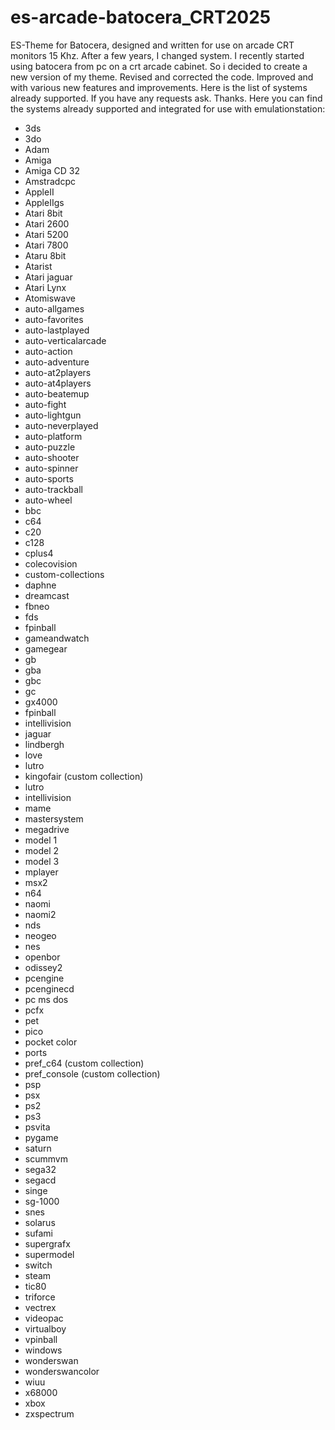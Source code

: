 # es-arcade-batocera_CRT2025
ES-Theme for Batocera, designed and written for use on arcade CRT monitors 15 Khz.
After a few years, I changed system. I recently started using batocera from pc on a crt arcade cabinet. So i decided to create a new version of my theme. Revised and corrected the code. Improved and with various new features and improvements.
Here is the list of systems already supported. If you have any requests ask. Thanks.
Here you can find the systems already supported and integrated for use with emulationstation:
- 3ds
- 3do
- Adam
- Amiga
- Amiga CD 32
- Amstradcpc
- AppleII
- AppleIIgs
- Atari 8bit
- Atari 2600
- Atari 5200
- Atari 7800
- Ataru 8bit
- Atarist
- Atari jaguar
- Atari Lynx
- Atomiswave
- auto-allgames
- auto-favorites
- auto-lastplayed
- auto-verticalarcade
- auto-action
- auto-adventure
- auto-at2players
- auto-at4players
- auto-beatemup
- auto-fight
- auto-lightgun
- auto-neverplayed
- auto-platform
- auto-puzzle
- auto-shooter
- auto-spinner
- auto-sports
- auto-trackball
- auto-wheel
- bbc
- c64
- c20
- c128
- cplus4
- colecovision
- custom-collections
- daphne
- dreamcast
- fbneo
- fds
- fpinball
- gameandwatch
- gamegear
- gb
- gba
- gbc
- gc
- gx4000
- fpinball
- intellivision
- jaguar
- lindbergh
- love
- lutro
- kingofair (custom collection)
- lutro
- intellivision
- mame
- mastersystem
- megadrive
- model 1
- model 2
- model 3
- mplayer
- msx2
- n64
- naomi
- naomi2
- nds
- neogeo
- nes
- openbor
- odissey2
- pcengine
- pcenginecd
- pc ms dos
- pcfx
- pet
- pico
- pocket color
- ports
- pref_c64 (custom collection)
- pref_console (custom collection)
- psp
- psx
- ps2
- ps3
- psvita
- pygame
- saturn
- scummvm
- sega32
- segacd
- singe
- sg-1000
- snes
- solarus
- sufami
- supergrafx
- supermodel
- switch
- steam
- tic80
- triforce
- vectrex
- videopac
- virtualboy
- vpinball
- windows
- wonderswan
- wonderswancolor
- wiuu
- x68000
- xbox
- zxspectrum
